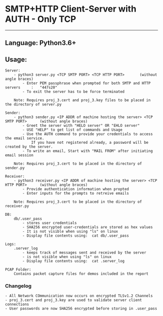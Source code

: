 # SMTP+HTTP Client-Server with AUTH - Only TCP
---
## Language: Python3.6+
## Usage:

	Server:
		- python3 server.py <TCP SMTP PORT> <TCP HTTP PORT>       (without angle braces)
			- Enter PEM passphrase when prompted for both SMTP and HTTP servers		:	"447s20"
			- To exit the server has to be force terminated
		
		Note: Requires proj_3.cert and proj_3.key files to be placed in the directory of server.py
	
	Sender:
		- python3 sender.py <IP ADDR of machine hosting the server> <TCP SMTP PORT>      (without angle braces)
			- Greet the server with "HELO server" OR "EHLO server"
			- USE "HELP" to get list of commands and Usage
			- Use the AUTH command to provide your credentials to access the email service. 
				If you have not registered already, a password will be created by the server.
			- To write an email, Start with "MAIL FROM" after initiating email session

		Note: Requires proj_3.cert to be placed in the directory of sender.py

	Receiver:
		- python3 receiver.py <IP ADDR of machine hosting the server> <TCP HTTP PORT>      (without angle braces)
			- Provide authentication information when propted
			- Enter inputs for the prompts to retreive emails
			
		Note: Requires proj_3.cert to be placed in the directory of receiver.py

	DB:
		db/.user_pass
			- stores user credentials
			- SHA256 encrypted user-credentials are stored as hex values
			- It is not visible when using "ls" on linux
			- Display file contents using:	cat db/.user_pass
		
	Logs:
		.server_log
			- keeps track of messages sent and received by the server
			- is not visible when using "ls" on linux
			- Display file contents using:	cat .server_log

	PCAP Folder:
		Contains packet capture files for demos included in the report

### Changelog
	- All Network COmmunication now occurs on encrypted TLSv1.2 Channels
	- proj_3.cert and proj_3.key are used to validate server client connections
	- User passwords are now SHA256 encrypted before storing in .user_pass

